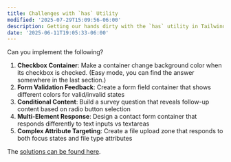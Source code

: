```yaml
---
title: Challenges with `has` Utility
modified: '2025-07-29T15:09:56-06:00'
description: Getting our hands dirty with the `has` utility in Tailwind.
date: '2025-06-11T19:05:33-06:00'
---
```


Can you implement the following?

1. **Checkbox Container**: Make a container change background color when its checkbox is checked. (Easy mode, you can find the answer somewhere in the last section.)
2. **Form Validation Feedback**: Create a form field container that shows different colors for valid/invalid states
3. **Conditional Content**: Build a survey question that reveals follow-up content based on radio button selection
4. **Multi-Element Response**: Design a contact form container that responds differently to text inputs vs textareas
5. **Complex Attribute Targeting**: Create a file upload zone that responds to both focus states and file type attributes

The [solutions can be found here](has-solutions.md).
